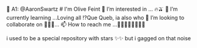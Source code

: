 👋 A1: @AaronSwartz # I'm Olive Feint
👀 I’m interested in ... 🔥🫒
🌱 I’m currently learning ...Loving all
⁉️Que Queb, ia also who
💞️ I’m looking to collaborate on 👸🏻🐝...
📫 How to reach me ...🐳🐳🐳🐳🐳🔮🧝‍♂️
 
i used to be a special repository with stars ✨✨ but i gagged on that noise